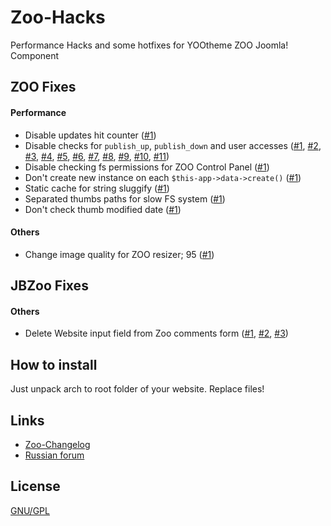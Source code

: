 # Zoo-Hacks
Performance Hacks and some hotfixes for YOOtheme ZOO Joomla! Component

## ZOO Fixes

#### Performance
 * Disable updates hit counter ([#1](https://github.com/JBZoo/Zoo-Hacks/blob/master/zoo-patch/administrator/components/com_zoo/tables/item.php#L168))
 * Disable checks for `publish_up`, `publish_down` and user accesses
    ([#1](https://github.com/JBZoo/Zoo-Hacks/blob/master/zoo-patch/administrator/components/com_zoo/tables/item.php#L234), 
     [#2](https://github.com/JBZoo/Zoo-Hacks/blob/master/zoo-patch/administrator/components/com_zoo/tables/item.php#L280), 
     [#3](https://github.com/JBZoo/Zoo-Hacks/blob/master/zoo-patch/administrator/components/com_zoo/tables/item.php#L335), 
     [#4](https://github.com/JBZoo/Zoo-Hacks/blob/master/zoo-patch/administrator/components/com_zoo/tables/item.php#L379), 
     [#5](https://github.com/JBZoo/Zoo-Hacks/blob/master/zoo-patch/administrator/components/com_zoo/tables/item.php#L422), 
     [#6](https://github.com/JBZoo/Zoo-Hacks/blob/master/zoo-patch/administrator/components/com_zoo/tables/item.php#L465), 
     [#7](https://github.com/JBZoo/Zoo-Hacks/blob/master/zoo-patch/administrator/components/com_zoo/tables/item.php#L514), 
     [#8](https://github.com/JBZoo/Zoo-Hacks/blob/master/zoo-patch/administrator/components/com_zoo/tables/item.php#L542), 
     [#9](https://github.com/JBZoo/Zoo-Hacks/blob/master/zoo-patch/administrator/components/com_zoo/tables/item.php#L611), 
     [#10](https://github.com/JBZoo/Zoo-Hacks/blob/master/zoo-patch/administrator/components/com_zoo/tables/item.php#L629), 
     [#11](https://github.com/JBZoo/Zoo-Hacks/blob/master/zoo-patch/administrator/components/com_zoo/tables/item.php#L691))
 * Disable checking fs permissions for ZOO Control Panel ([#1](https://github.com/JBZoo/Zoo-Hacks/blob/master/zoo-patch/administrator/components/com_zoo/zoo.php#L44))
 * Don't create new instance on each `$this-app->data->create()` ([#1](https://github.com/JBZoo/Zoo-Hacks/blob/master/zoo-patch/administrator/components/com_zoo/framework/helpers/data.php#L41))
 * Static cache for string sluggify ([#1](https://github.com/JBZoo/Zoo-Hacks/blob/master/zoo-patch/administrator/components/com_zoo/helpers/string.php#L72))
 * Separated thumbs paths for slow FS system ([#1](https://github.com/JBZoo/Zoo-Hacks/blob/master/zoo-patch/administrator/components/com_zoo/helpers/zoo.php#L132))
 * Don't check thumb modified date ([#1](https://github.com/JBZoo/Zoo-Hacks/blob/master/zoo-patch/administrator/components/com_zoo/helpers/zoo.php#L150))

#### Others
 * Change image quality for ZOO resizer; 95 ([#1](https://github.com/JBZoo/Zoo-Hacks/blob/master/zoo-patch/administrator/components/com_zoo/helpers/imagethumbnail.php#L141))
 
## JBZoo Fixes
 
#### Others
 * Delete Website input field from Zoo comments form
    ([#1](https://github.com/JBZoo/Zoo-Hacks/blob/master/jbzoo-patch/media/zoo/applications/jbuniversal/templates/bootstrap/renderer/respond/_default.php#L103),
     [#2](https://github.com/JBZoo/Zoo-Hacks/blob/master/jbzoo-patch/media/zoo/applications/jbuniversal/templates/catalog/renderer/respond/_default.php#L103),
     [#3](https://github.com/JBZoo/Zoo-Hacks/blob/master/jbzoo-patch/media/zoo/applications/jbuniversal/templates/uikit/renderer/respond/_default.php#L103))

## How to install
Just unpack arch to root folder of your website. Replace files!

## Links
 * [Zoo-Changelog](https://github.com/JBZoo/Zoo-Changelog)
 * [Russian forum](http://forum.jbzoo.com/files/file/58-hak-pozvolyaet-umenshit-nagruzku-na-bd-i-fs/)

## License
[GNU/GPL](http://www.gnu.org/licenses/gpl.html)
